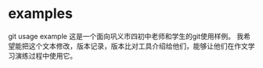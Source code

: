# examples
git usage example
这是一个面向巩义市四初中老师和学生的git使用样例。
我希望能把这个文本修改，版本记录，版本比对工具介绍给他们，能够让他们在作文学习演练过程中使用它。
